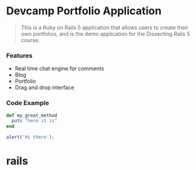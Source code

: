 # Devcamp Portfolio Application

> This is a Ruby on Rails 5 application that allows users to create their own portfolios, and is the demo application for the Dissecting Rails 5 course.

### Features

* Real time chat engine for comments
* Blog
* Portfolio
* Drag and drop interface

### Code Example

```ruby
def my_great_method
  puts "here it is"
end
```

```javascript
alert('Hi there');
```
# rails
